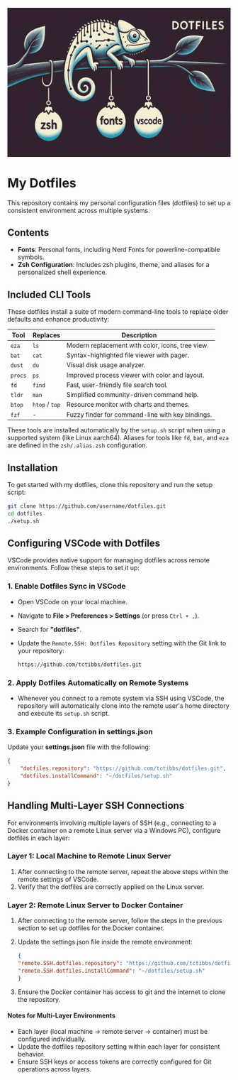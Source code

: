 ![Dotfiles Banner](assets/dotfiles_banner.png)

# My Dotfiles

This repository contains my personal configuration files (dotfiles) to set up a consistent environment across multiple systems. 

## Contents

- **Fonts**: Personal fonts, including Nerd Fonts for powerline-compatible symbols.
- **Zsh Configuration**: Includes zsh plugins, theme, and aliases for a personalized shell experience.

## Included CLI Tools

These dotfiles install a suite of modern command-line tools to replace older defaults and enhance productivity:

| Tool   | Replaces     | Description                                     |
|--------|--------------|-------------------------------------------------|
| `eza`  | `ls`          | Modern replacement with color, icons, tree view. |
| `bat`  | `cat`         | Syntax-highlighted file viewer with pager.     |
| `dust` | `du`          | Visual disk usage analyzer.                    |
| `procs`| `ps`          | Improved process viewer with color and layout. |
| `fd`   | `find`        | Fast, user-friendly file search tool.          |
| `tldr` | `man`         | Simplified community-driven command help.      |
| `btop` | `htop` / `top`| Resource monitor with charts and themes.       |
| `fzf`  | -             | Fuzzy finder for command-line with key bindings.|

These tools are installed automatically by the `setup.sh` script when using a supported system (like Linux aarch64). Aliases for tools like `fd`, `bat`, and `eza` are defined in the `zsh/.alias.zsh` configuration.

## Installation

To get started with my dotfiles, clone this repository and run the setup script:

```bash
git clone https://github.com/username/dotfiles.git
cd dotfiles
./setup.sh
```

## Configuring VSCode with Dotfiles

VSCode provides native support for managing dotfiles across remote environments. Follow these steps to set it up:

### 1. Enable Dotfiles Sync in VSCode

- Open VSCode on your local machine.
- Navigate to **File > Preferences > Settings** (or press `Ctrl + ,`).
- Search for **"dotfiles"**.
- Update the `Remote.SSH: Dotfiles Repository` setting with the Git link to your repository:

    ``` bash
    https://github.com/tctibbs/dotfiles.git
    ```

### 2. Apply Dotfiles Automatically on Remote Systems

- Whenever you connect to a remote system via SSH using VSCode, the repository will automatically clone into the remote user's home directory and execute its `setup.sh` script.

### 3. Example Configuration in settings.json

Update your **settings.json** file with the following:

```json
{
    "dotfiles.repository": "https://github.com/tctibbs/dotfiles.git",
    "dotfiles.installCommand": "~/dotfiles/setup.sh"
}
```

## Handling Multi-Layer SSH Connections

For environments involving multiple layers of SSH (e.g., connecting to a Docker container on a remote Linux server via a Windows PC), configure dotfiles in each layer:

### Layer 1: Local Machine to Remote Linux Server

1. After connecting to the remote server, repeat the above steps within the remote settings of VSCode.
2. Verify that the dotfiles are correctly applied on the Linux server.

### Layer 2: Remote Linux Server to Docker Container

1. After connecting to the remote server, follow the steps in the previous section to set up dotfiles for the Docker container.
2. Update the settings.json file inside the remote environment:

    ``` json
    {
    "remote.SSH.dotfiles.repository": "https://github.com/tctibbs/dotfiles.git",
    "remote.SSH.dotfiles.installCommand": "~/dotfiles/setup.sh"
    }
    ```
3. Ensure the Docker container has access to git and the internet to clone the repository.

#### Notes for Multi-Layer Environments

- Each layer (local machine → remote server → container) must be configured individually.
- Update the dotfiles repository setting within each layer for consistent behavior.
- Ensure SSH keys or access tokens are correctly configured for Git operations across layers.
